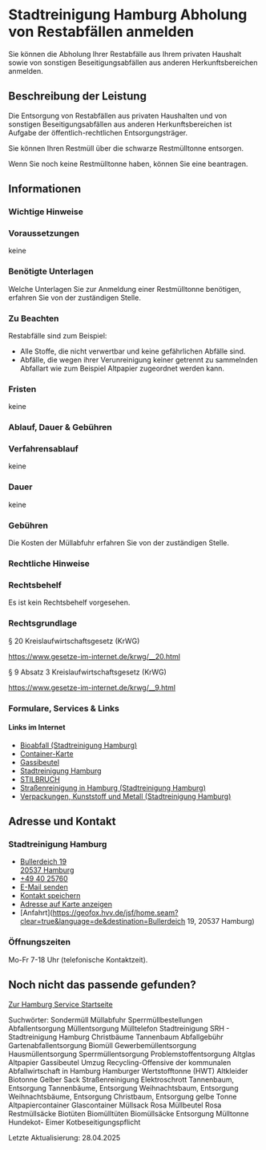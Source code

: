 




Stadtreinigung Hamburg Abholung von Restabfällen anmelden
=========================================================

Sie können die Abholung Ihrer Restabfälle aus Ihrem privaten Haushalt sowie von sonstigen Beseitigungsabfällen aus anderen Herkunftsbereichen anmelden.

Beschreibung der Leistung
-------------------------

Die Entsorgung von Restabfällen aus privaten Haushalten und von sonstigen Beseitigungsabfällen aus anderen Herkunftsbereichen ist Aufgabe der öffentlich-rechtlichen Entsorgungsträger.  
  
Sie können Ihren Restmüll über die schwarze Restmülltonne entsorgen.  
  
Wenn Sie noch keine Restmülltonne haben, können Sie eine beantragen.

Informationen
-------------

### Wichtige Hinweise

### Voraussetzungen

keine

### Benötigte Unterlagen

Welche Unterlagen Sie zur Anmeldung einer Restmülltonne benötigen, erfahren Sie von der zuständigen Stelle.

### Zu Beachten

Restabfälle sind zum Beispiel:

* Alle Stoffe, die nicht verwertbar und keine gefährlichen Abfälle sind.
* Abfälle, die wegen ihrer Verun­reinigung keiner getrennt zu sammelnden Abfallart wie zum Beispiel Altpapier zugeordnet werden kann.

### Fristen

keine

### Ablauf, Dauer & Gebühren

### Verfahrensablauf

keine

### Dauer

keine

### Gebühren

Die Kosten der Müllabfuhr erfahren Sie von der zuständigen Stelle.

### Rechtliche Hinweise

### Rechtsbehelf

Es ist kein Rechtsbehelf vorgesehen.

### Rechtsgrundlage

§ 20 Kreislaufwirtschaftsgesetz (KrWG)  
  
<https://www.gesetze-im-internet.de/krwg/__20.html>  
  
  
  
§ 9 Absatz 3 Kreislaufwirtschaftsgesetz (KrWG)  
  
<https://www.gesetze-im-internet.de/krwg/__9.html>

### Formulare, Services & Links

#### Links im Internet

* [Bioabfall (Stadtreinigung Hamburg)](https://www.stadtreinigung.hamburg/entsorgung-recycling/bioabfall/)
* [Container-Karte](https://www.stadtreinigung.hamburg/entsorgung-recycling/depotcontainer/)
* [Gassibeutel](https://www.stadtreinigung.hamburg/stadtsauberkeit/sauberes-hamburg/gassibeutel/)
* [Stadtreinigung Hamburg](https://www.stadtreinigung.hamburg)
* [STILBRUCH](https://www.stilbruch.de/)
* [Straßenreinigung in Hamburg (Stadtreinigung Hamburg)](https://www.stadtreinigung.hamburg/stadtsauberkeit/strassen-wege/)
* [Verpackungen, Kunststoff und Metall (Stadtreinigung Hamburg)](https://www.stadtreinigung.hamburg/kunststoff-metall/)

Adresse und Kontakt
-------------------

### Stadtreinigung Hamburg

* [Bullerdeich 19   
  20537 Hamburg](#)
* [+49 40 25760](tel:+494025760 "+49 40 25760")
* [E-Mail senden](mailto:info@stadtreinigung.hamburg)
* [Kontakt speichern](//iason.hamburg.de/befi/info/vcard/111090531/ "Kontakt speichern")
* [Adresse auf Karte anzeigen](#)
* [Anfahrt](https://geofox.hvv.de/jsf/home.seam?clear=true&language=de&destination=Bullerdeich 19, 20537 Hamburg)

### Öffnungszeiten

Mo-Fr 7-18 Uhr (telefonische Kontaktzeit).

Noch nicht das passende gefunden?
---------------------------------

 [Zur Hamburg Service Startseite](/service/)

Suchwörter: Sondermüll Müllabfuhr Sperrmüllbestellungen Abfallentsorgung Müllentsorgung Mülltelefon Stadtreinigung SRH - Stadtreinigung Hamburg Christbäume Tannenbaum Abfallgebühr Gartenabfallentsorgung Biomüll Gewerbemüllentsorgung Hausmüllentsorgung Sperrmüllentsorgung Problemstoffentsorgung Altglas Altpapier Gassibeutel Umzug Recycling-Offensive der kommunalen Abfallwirtschaft in Hamburg Hamburger Wertstofftonne (HWT) Altkleider Biotonne Gelber Sack Straßenreinigung Elektroschrott Tannenbaum, Entsorgung Tannenbäume, Entsorgung Weihnachtsbaum, Entsorgung Weihnachtsbäume, Entsorgung Christbaum, Entsorgung gelbe Tonne Altpapiercontainer Glascontainer Müllsack Rosa Müllbeutel Rosa Restmüllsäcke Biotüten Biomülltüten Biomüllsäcke Entsorgung Mülltonne Hundekot- Eimer Kotbeseitigungspflicht

Letzte Aktualisierung: 28.04.2025

